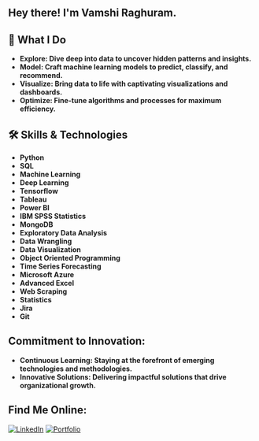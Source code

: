 ## Hey there! I'm Vamshi Raghuram.

## 🚀 What I Do
- **Explore: Dive deep into data to uncover hidden patterns and insights.**
- **Model: Craft machine learning models to predict, classify, and recommend.**
- **Visualize: Bring data to life with captivating visualizations and dashboards.**
- **Optimize: Fine-tune algorithms and processes for maximum efficiency.**

## 🛠️ Skills & Technologies

- **Python**  
- **SQL**
- **Machine Learning**
- **Deep Learning**
- **Tensorflow** 
- **Tableau**
- **Power BI**
- **IBM SPSS Statistics**
- **MongoDB**
- **Exploratory Data Analysis** 
- **Data Wrangling**
- **Data Visualization**
- **Object Oriented Programming**
- **Time Series Forecasting**
- **Microsoft Azure** 
- **Advanced Excel** 
- **Web Scraping** 
- **Statistics**
- **Jira**
- **Git** 

## Commitment to Innovation:
- **Continuous Learning: Staying at the forefront of emerging technologies and methodologies.**
- **Innovative Solutions: Delivering impactful solutions that drive organizational growth.**

## Find Me Online:
[![LinkedIn](https://img.shields.io/badge/LinkedIn-0077B5?style=for-the-badge&logo=linkedin&logoColor=white)](https://www.linkedin.com/in/vamshi-raghuram-g)
[![Portfolio](https://img.shields.io/badge/Portfolio-28A745?style=for-the-badge)](https://vamshi-raghuram-g.github.io/) 
